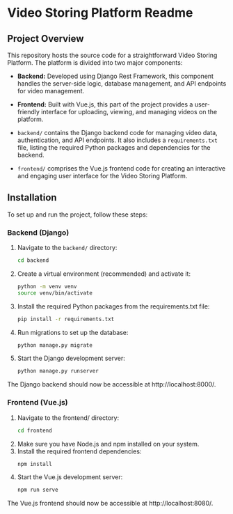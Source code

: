 # Video Storing Platform Readme

## Project Overview

This repository hosts the source code for a straightforward Video Storing Platform. The platform is divided into two major components:

- **Backend:** Developed using Django Rest Framework, this component handles the server-side logic, database management, and API endpoints for video management.

- **Frontend:** Built with Vue.js, this part of the project provides a user-friendly interface for uploading, viewing, and managing videos on the platform.


- `backend/` contains the Django backend code for managing video data, authentication, and API endpoints. It also includes a `requirements.txt` file, listing the required Python packages and dependencies for the backend.

- `frontend/` comprises the Vue.js frontend code for creating an interactive and engaging user interface for the Video Storing Platform.

## Installation

To set up and run the project, follow these steps:

### Backend (Django)

1. Navigate to the `backend/` directory:

   ```bash
   cd backend
   ```

2. Create a virtual environment (recommended) and activate it:
   ```bash
   python -m venv venv
   source venv/bin/activate
   ```
3. Install the required Python packages from the requirements.txt file:
   ```bash
   pip install -r requirements.txt
   ```
5. Run migrations to set up the database:
   ```bash
   python manage.py migrate
   ```
7. Start the Django development server:
   ```bash
   python manage.py runserver
   ```
The Django backend should now be accessible at http://localhost:8000/.

### Frontend (Vue.js)
1. Navigate to the frontend/ directory:
   ```bash
   cd frontend
   ```
2. Make sure you have Node.js and npm installed on your system.
3. Install the required frontend dependencies:
   ```bash
   npm install
   ```
4. Start the Vue.js development server:
   ```bash
   npm run serve
   ```
The Vue.js frontend should now be accessible at http://localhost:8080/.
